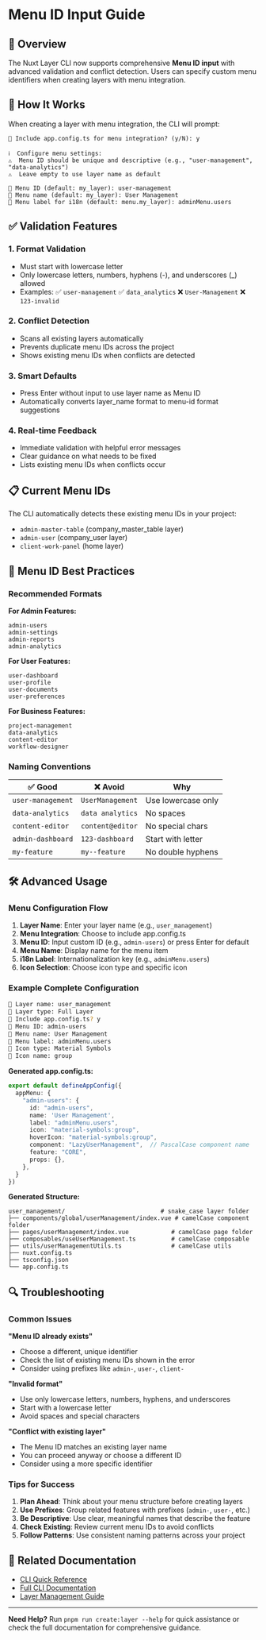 # Menu ID Input Guide

## 🎯 Overview

The Nuxt Layer CLI now supports comprehensive **Menu ID input** with advanced validation and conflict detection. Users can specify custom menu identifiers when creating layers with menu integration.

## 🚀 How It Works

When creating a layer with menu integration, the CLI will prompt:

```
📝 Include app.config.ts for menu integration? (y/N): y

ℹ️  Configure menu settings:
⚠️  Menu ID should be unique and descriptive (e.g., "user-management", "data-analytics")
⚠️  Leave empty to use layer name as default

📝 Menu ID (default: my_layer): user-management
📝 Menu name (default: my_layer): User Management
📝 Menu label for i18n (default: menu.my_layer): adminMenu.users
```

## ✅ Validation Features

### 1. **Format Validation**
- Must start with lowercase letter
- Only lowercase letters, numbers, hyphens (-), and underscores (_) allowed
- Examples: ✅ `user-management` ✅ `data_analytics` ❌ `User-Management` ❌ `123-invalid`

### 2. **Conflict Detection**
- Scans all existing layers automatically
- Prevents duplicate menu IDs across the project
- Shows existing menu IDs when conflicts are detected

### 3. **Smart Defaults**
- Press Enter without input to use layer name as Menu ID
- Automatically converts layer_name format to menu-id format suggestions

### 4. **Real-time Feedback**
- Immediate validation with helpful error messages
- Clear guidance on what needs to be fixed
- Lists existing menu IDs when conflicts occur

## 📋 Current Menu IDs

The CLI automatically detects these existing menu IDs in your project:
- `admin-master-table` (company_master_table layer)
- `admin-user` (company_user layer)  
- `client-work-panel` (home layer)

## 🎨 Menu ID Best Practices

### Recommended Formats

**For Admin Features:**
```
admin-users
admin-settings  
admin-reports
admin-analytics
```

**For User Features:**
```
user-dashboard
user-profile
user-documents
user-preferences
```

**For Business Features:**
```
project-management
data-analytics
content-editor
workflow-designer
```

### Naming Conventions

| ✅ Good | ❌ Avoid | Why |
|---------|----------|-----|
| `user-management` | `UserManagement` | Use lowercase only |
| `data-analytics` | `data analytics` | No spaces |
| `content-editor` | `content@editor` | No special chars |
| `admin-dashboard` | `123-dashboard` | Start with letter |
| `my-feature` | `my--feature` | No double hyphens |

## 🛠️ Advanced Usage

### Menu Configuration Flow

1. **Layer Name**: Enter your layer name (e.g., `user_management`)
2. **Menu Integration**: Choose to include app.config.ts
3. **Menu ID**: Input custom ID (e.g., `admin-users`) or press Enter for default
4. **Menu Name**: Display name for the menu item
5. **i18n Label**: Internationalization key (e.g., `adminMenu.users`)
6. **Icon Selection**: Choose icon type and specific icon

### Example Complete Configuration

```bash
📝 Layer name: user_management
📝 Layer type: Full Layer
📝 Include app.config.ts? y
📝 Menu ID: admin-users
📝 Menu name: User Management
📝 Menu label: adminMenu.users
📝 Icon type: Material Symbols
📝 Icon name: group
```

**Generated app.config.ts:**
```typescript
export default defineAppConfig({
  appMenu: {
    "admin-users": {
      id: "admin-users",
      name: 'User Management',
      label: "adminMenu.users",
      icon: "material-symbols:group",
      hoverIcon: "material-symbols:group",
      component: "LazyUserManagement",  // PascalCase component name
      feature: "CORE",
      props: {},
    },
  }
})
```

**Generated Structure:**
```
user_management/                           # snake_case layer folder
├── components/global/userManagement/index.vue # camelCase component folder
├── pages/userManagement/index.vue            # camelCase page folder
├── composables/useUserManagement.ts          # camelCase composable
├── utils/userManagementUtils.ts              # camelCase utils
├── nuxt.config.ts
├── tsconfig.json
└── app.config.ts
```

## 🔍 Troubleshooting

### Common Issues

**"Menu ID already exists"**
- Choose a different, unique identifier
- Check the list of existing menu IDs shown in the error
- Consider using prefixes like `admin-`, `user-`, `client-`

**"Invalid format"**
- Use only lowercase letters, numbers, hyphens, and underscores
- Start with a lowercase letter
- Avoid spaces and special characters

**"Conflict with existing layer"**
- The Menu ID matches an existing layer name
- You can proceed anyway or choose a different ID
- Consider using a more specific identifier

### Tips for Success

1. **Plan Ahead**: Think about your menu structure before creating layers
2. **Use Prefixes**: Group related features with prefixes (`admin-`, `user-`, etc.)
3. **Be Descriptive**: Use clear, meaningful names that describe the feature
4. **Check Existing**: Review current menu IDs to avoid conflicts
5. **Follow Patterns**: Use consistent naming patterns across your project

## 📖 Related Documentation

- [CLI Quick Reference](QUICK_REFERENCE.md)
- [Full CLI Documentation](README.md)
- [Layer Management Guide](README.md#-layer-management-features)

---

**Need Help?** Run `pnpm run create:layer --help` for quick assistance or check the full documentation for comprehensive guidance.